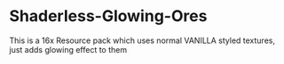 # Shaderless-Glowing-Ores
This is a 16x Resource pack which uses normal VANILLA styled textures, just adds glowing effect to them
